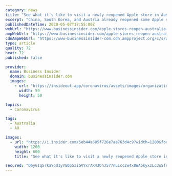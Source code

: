 ```yaml
---
category: news
title: "See what it's like to visit a newly reopened Apple store in Australia amid the pandemic"
excerpt: "China, South Korea, and Austria already reopened some Apple stores, now Australia is following suit."
publishedDateTime: 2020-05-07T17:55:00Z
webUrl: "https://www.businessinsider.com/apple-stores-reopen-australia-pictures-shopping-during-pandemic-2020-5"
ampWebUrl: "https://www.businessinsider.com/apple-stores-reopen-australia-pictures-shopping-during-pandemic-2020-5?amp"
cdnAmpWebUrl: "https://www-businessinsider-com.cdn.ampproject.org/c/s/www.businessinsider.com/apple-stores-reopen-australia-pictures-shopping-during-pandemic-2020-5?amp"
type: article
quality: 72
heat: 72
published: false

provider:
  name: Business Insider
  domain: businessinsider.com
  images:
    - url: "https://insideout.app/coronavirus/assets/images/organizations/businessinsider.com-50x50.jpg"
      width: 50
      height: 50

topics:
  - Coronavirus

tags:
  - Australia
  - AU

images:
  - url: "https://i.insider.com/5eb44a685f726e7ae763d4c9?width=1200&format=jpeg"
    width: 1200
    height: 600
    title: "See what it's like to visit a newly reopened Apple store in Australia amid the pandemic"

secured: "D6yGIqSrkaYod1yVGQ55ziGVYxrAR4JOhJ577nLLcc2w4x8WAbkyxzLc3oSfnCc7N6FMK6Gk8bw5T33voml434nPQ7P+F1tsYpWRTIezeDYy0WO4zGYJb0kLZdUrXLaOwpEfx4XtsEihRfb3A4oF4kwtaq6WgGAh01rq+PI5sItz+DjIfJp24tdfYlGWqjb6rpWLhJOYGGzk8R8E05t96mdY4bhq4EoF7wx8qvT3LS+LpASYgD2KHSMl85UObpHu0BAXBS8Bxd0oyHCsBYXsQFnNpbxYsRFLxPz+Il3TlU2y8KjDLXUL7veVwQs0pIYr;hrrcQCoNl84cO6qofVi2TA=="
---
```


